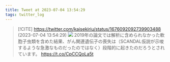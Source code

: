 ```yaml
---
title: Tweet at 2023-07-04 13:54:29
tags: twitter_log
---
```


> [!CITE] https://twitter.com/kaisekiriu/status/1676092092739903488 (2023-07-04 13:54:29)
> ![](https://twitter.com/kaisekiriu/status/1676092092739903488)
> 2019年の論文では解析に含められなかった軟胞子虫類を含めた結果、がん関連遺伝子の喪失は（SCANDAL仮説が示唆するような急激なものだったのではなく）段階的に起きたのだろうとされています。
> https://t.co/CpCCQoLa5t
